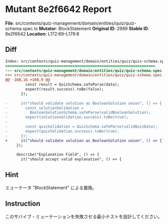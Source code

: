 # Mutant 8e2f6642 Report

**File**: src/contexts/quiz-management/domain/entities/quiz/quiz-schema.spec.ts
**Mutator**: BlockStatement
**Original ID**: 2989
**Stable ID**: 8e2f6642
**Location**: L172:69–L179:8

## Diff

```diff
Index: src/contexts/quiz-management/domain/entities/quiz/quiz-schema.spec.ts
===================================================================
--- src/contexts/quiz-management/domain/entities/quiz/quiz-schema.spec.ts	original
+++ src/contexts/quiz-management/domain/entities/quiz/quiz-schema.spec.ts	mutated #2989
@@ -168,16 +168,9 @@
         const result = QuizSchema.safeParse(data);
         expect(result.success).toBe(false);
       });
 
-      it("should validate solution as BooleanSolution union", () => {
-        const solutionValidation =
-          BooleanSolutionSchema.safeParse(validBooleanSolution);
-        expect(solutionValidation.success).toBe(true);
-
-        const quizValidation = QuizSchema.safeParse(validQuizData);
-        expect(quizValidation.success).toBe(true);
-      });
+      it("should validate solution as BooleanSolution union", () => {});
     });
 
     describe("Explanation Field", () => {
       it("should accept valid explanation", () => {
```

## Hint

ミューテータ "BlockStatement" による置換。

## Instruction

このサバイブ・ミューテーションを失敗させる最小テストを設計してください。
